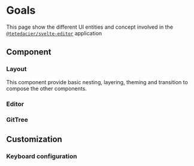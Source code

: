 # Goals

This page show the different UI entities and concept involved in the [`@tetedacier/svelte-editor`](https://tetedacier.github.io/svelte-editor) application


## Component
### Layout

This component provide basic nesting, layering, theming and transition to compose the other components.

### Editor

### GitTree

## Customization

### Keyboard configuration
